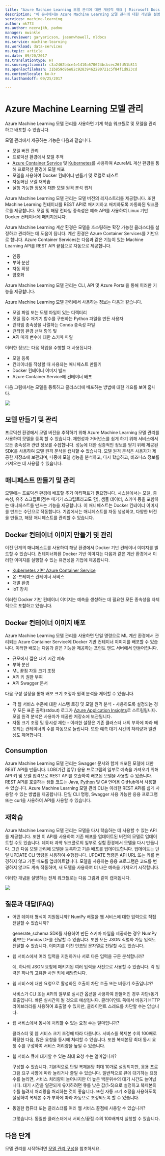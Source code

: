 ```yaml
---
title: "Azure Machine Learning 모델 관리에 대한 개념적 개요 | Microsoft Docs"
description: "이 문서에서는 Azure Machine Learning 모델 관리에 대한 개념을 설명합니다."
services: machine-learning
author: nk773
ms.author: neerajkh, padou
manager: mwinkle
ms.reviewer: garyericson, jasonwhowell, mldocs
ms.service: machine-learning
ms.workload: data-services
ms.topic: article
ms.date: 09/20/2017
ms.translationtype: HT
ms.sourcegitcommit: c3a2462b4ce4e1410a670624bcbcec26fd51b811
ms.openlocfilehash: 31b859d86e82c92839462280721c5f84f1d923cd
ms.contentlocale: ko-kr
ms.lasthandoff: 09/25/2017

---
```

# <a name="azure-machine-learning-model-management"></a>Azure Machine Learning 모델 관리

Azure Machine Learning 모델 관리를 사용하면 기계 학습 워크플로 및 모델을 관리하고 배포할 수 있습니다. 

모델 관리에서 제공하는 기능은 다음과 같습니다.
- 모델 버전 관리
- 프로덕션 환경에서 모델 추적
- [Azure Container Service](https://azure.microsoft.com/services/container-service/) 및 [Kubernetes](https://docs.microsoft.com/azure/container-service/kubernetes/container-service-kubernetes-walkthrough)를 사용하여 AzureML 계산 환경을 통해 프로덕션 환경에 모델 배포
- 모델을 사용하여 Docker 컨테이너 만들기 및 로컬로 테스트
- 자동화된 모델 재학습
- 실행 가능한 정보에 대한 모델 원격 분석 캡처 

Azure Machine Learning 모델 관리는 모델 버전의 레지스트리를 제공합니다. 또한 Machine Learning 컨테이너를 REST API로 패키지하고 배치하도록 자동화된 워크플로를 제공합니다. 모델 및 해당 런타임 종속성은 예측 API를 사용하여 Linux 기반 Docker 컨테이너에 패키지됩니다. 

Azure Machine Learning 계산 환경은 모델을 호스팅하는 확장 가능한 클러스터를 설정하고 관리하는 데 도움이 됩니다. 계산 환경은 Azure Container Services를 기반으로 합니다. Azure Container Services는 다음과 같은 기능이 있는 Machine Learning API를 REST API 끝점으로 자동으로 제공합니다.

- 인증
- 부하 분산
- 자동 확장
- 암호화

Azure Machine Learning 모델 관리는 CLI, API 및 Azure Portal을 통해 이러한 기능을 제공합니다. 

Azure Machine Learning 모델 관리에서 사용하는 정보는 다음과 같습니다.

 - 모델 파일 또는 모델 파일이 있는 디렉터리
 - 모델 점수 매기기 함수를 구현하는 Python 파일을 만든 사용자
 - 런타임 종속성을 나열하는 Conda 종속성 파일
 - 런타임 환경 선택 항목 및 
 - API 매개 변수에 대한 스키마 파일 

이러한 정보는 다음 작업을 수행할 때 사용됩니다.

- 모델 등록
- 컨테이너를 작성할 때 사용되는 매니페스트 만들기
- Docker 컨테이너 이미지 빌드
- Azure Container Service에 컨테이너 배포
 
다음 그림에서는 모델을 등록하고 클러스터에 배포하는 방법에 대한 개요를 보여 줍니다. 

![](media/model-management-overview/modelmanagement.png)

## <a name="create-and-manage-models"></a>모델 만들기 및 관리 
프로덕션 환경에서 모델 버전을 추적하기 위해 Azure Machine Learning 모델 관리를 사용하여 모델을 등록 할 수 있습니다. 재현성과 거버넌스를 쉽게 하기 위해 서비스에서 모든 종속성과 관련 정보를 수집합니다. 성능에 대한 심층적인 정보를 얻기 위해 제공된 SDK를 사용하여 모델 원격 분석을 캡처할 수 있습니다. 모델 원격 분석은 사용자가 제공한 저장소에 보관되며, 나중에 모델 성능을 분석하고, 다시 학습하고, 비즈니스 정보를 가져오는 데 사용될 수 있습니다.

## <a name="create-and-manage-manifests"></a>매니페스트 만들기 및 관리 
모델에는 프로덕션 환경에 배포할 추가 아티팩트가 필요합니다. 시스템에서는 모델, 종속성, 유추 스크립트(점수 매기기 스크립트라고도 함), 샘플 데이터, 스키마 등을 포함하는 매니페스트를 만드는 기능을 제공합니다. 이 매니페스트는 Docker 컨테이너 이미지를 만드는 수단으로 작동합니다. 기업에서는 매니페스트를 자동 생성하고, 다양한 버전을 만들고, 해당 매니페스트를 관리할 수 있습니다. 

## <a name="create-and-manage-docker-container-images"></a>Docker 컨테이너 이미지 만들기 및 관리 
이전 단계의 매니페스트를 사용하여 해당 환경에서 Docker 기반 컨테이너 이미지를 빌드할 수 있습니다. 컨테이너화된 Docker 기반 이미지는 다음과 같은 계산 환경에서 이러한 이미지를 실행할 수 있는 유연성을 기업에 제공합니다.

- [Kubernetes 기반 Azure Container Service](https://docs.microsoft.com/azure/container-service/kubernetes/container-service-kubernetes-walkthrough)
- 온-프레미스 컨테이너 서비스
- 개발 환경
- IoT 장치

이러한 Docker 기반 컨테이너 이미지는 예측을 생성하는 데 필요한 모든 종속성을 자체적으로 포함하고 있습니다. 

## <a name="deploy-docker-container-images"></a>Docker 컨테이너 이미지 배포 
Azure Machine Learning 모델 관리를 사용하면 단일 명령으로 ML 계산 환경에서 관리되는 Azure Container Service에 Docker 기반 컨테이너 이미지를 배포할 수 있습니다. 이러한 배포는 다음과 같은 기능을 제공하는 프런트 엔드 서버에서 만들어집니다.

- 규모에서 짧은 대기 시간 예측
- 부하 분산
- ML 끝점 자동 크기 조정
- API 키 권한 부여
- API Swagger 문서

다음 구성 설정을 통해 배포 크기 조정과 원격 분석을 제어할 수 있습니다.

- 각 웹 서비스 수준에 대한 시스템 로깅 및 모델 원격 분석 - 사용하도록 설정되는 경우 모든 표준 출력(stdout) 로그가 [Azure Application Insights](https://azure.microsoft.com/services/application-insights/)로 스트림됩니다. 모델 원격 분석은 사용자가 제공한 저장소에 보관됩니다. 
- 자동 크기 조정 및 동시성 제한 - 이러한 설정은 기존 클러스터 내의 부하에 따라 배포되는 컨테이너의 수를 자동으로 늘립니다. 또한 예측 대기 시간의 처리량과 일관성도 제어합니다.

## <a name="consumption"></a>Consumption 
Azure Machine Learning 모델 관리는 Swagger 문서와 함께 배포된 모델에 대한 REST API를 만듭니다. LOB(기간 업무) 응용 프로그램의 일부로 예측을 가져오기 위해 API 키 및 모델 입력으로 REST API를 호출하여 배포된 모델을 사용할 수 있습니다. REST API를 호출하는 샘플 코드는 Java, [Python](https://github.com/CortanaAnalyticsGallery-Int/digit-recognition-cnn-tf/blob/master/client.py) 및 C# 언어용 GitHub에서 사용할 수 있습니다. Azure Machine Learning 모델 관리 CLI는 이러한 REST API를 쉽게 사용할 수 있는 방법을 제공합니다. 단일 CLI 명령, Swagger 사용 가능한 응용 프로그램 또는 curl을 사용하여 API를 사용할 수 있습니다. 

## <a name="retraining"></a>재학습 
Azure Machine Learning 모델 관리는 모델을 다시 학습하는 데 사용할 수 있는 API를 제공합니다. 또한 이 API를 사용하여 기존 배포를 업데이트된 버전의 모델로 업데이트할 수도 있습니다. 데이터 과학 워크플로의 일부로 실험 환경에서 모델을 다시 만듭니다. 그런 다음 모델 관리에 모델을 등록하고 기존 배포를 업데이트합니다. 업데이트는 단일 UPDATE CLI 명령을 사용하여 수행됩니다. UPDATE 명령은 API URL 또는 키를 변경하지 않고 기존 배포를 업데이트합니다. 모델을 사용하는 응용 프로그램은 코드를 변경하지 않고도 계속 작동하며, 새 모델을 사용하여 더 나은 예측을 가져오기 시작합니다.

이러한 개념을 설명하는 전체 워크플로는 다음 그림과 같이 캡처됩니다.

![](media/model-management-overview/modelmanagementworkflow.png)

## <a name="frequently-asked-questions-faq"></a>질문과 대답(FAQ) 
- 어떤 데이터 형식이 지원됩니까? NumPy 배열을 웹 서비스에 대한 입력으로 직접 전달할 수 있습니까?

   generate_schema SDK를 사용하여 만든 스키마 파일을 제공하는 경우 NumPy 및/또는 Pandas DF를 전달할 수 있습니다. 또한 모든 JSON 직렬화 가능 입력도 전달할 수 있습니다. 이미지를 이진 인코딩 문자열로 전달할 수도 있습니다.

- 웹 서비스에서 여러 입력을 지원하거나 서로 다른 입력을 구문 분석합니까? 

   예, 하나의 JSON 요청에 패키지된 여러 입력을 사전으로 사용할 수 있습니다. 각 입력은 하나의 고유한 사전 키에 해당합니다.

- 웹 서비스에 대한 요청으로 활성화된 호출이 차단 호출 또는 비동기 호출입니까?

   서비스가 CLI 또는 API의 일부로 실시간 옵션을 사용하여 만들어진 경우 차단/동기 호출입니다. 빠른 실시간이 될 것으로 예상됩니다. 클라이언트 쪽에서 비동기 HTTP 라이브러리를 사용하여 호출할 수 있지만, 클라이언트 스레드를 차단할 수는 없습니다.

- 웹 서비스에서 동시에 처리할 수 있는 요청 수는 얼마입니까?

   클러스터 및 웹 서비스 크기 조정에 따라 다릅니다. 서비스를 복제본 수의 100배로 확장한 다음, 많은 요청을 동시에 처리할 수 있습니다. 또한 복제본당 최대 동시 요청 수를 구성하여 서비스 처리량을 높일 수 있습니다.

- 웹 서비스 큐에 대기할 수 있는 최대 요청 수는 얼마입니까?

   구성할 수 있습니다. 기본적으로 단일 복제본당 최대 10개로 설정되지만, 응용 프로그램 요구 사항에 따라 늘리거나 줄일 수 있습니다. 일반적으로 큐에 대기하는 요청 수를 늘리면, 서비스 처리량이 늘어나지만 더 높은 백분위수의 대기 시간도 늘어납니다. 대기 시간을 일관되게 유지하려면 큐를 낮은 값(1-5)으로 설정하고 복제본의 수를 늘려서 처리량을 처리하는 것이 좋습니다. 또한 자동 크기 조정을 사용하도록 설정하여 복제본 수가 부하에 따라 자동으로 조정되도록 할 수 있습니다. 

- 동일한 컴퓨터 또는 클러스터를 여러 웹 서비스 끝점에 사용할 수 있습니까?

   그렇습니다. 동일한 클러스터에서 서비스/끝점 수의 100배까지 실행할 수 있습니다. 

## <a name="next-steps"></a>다음 단계
모델 관리를 시작하려면 [모델 관리 구성](model-management-configuration.md)을 참조하세요.

